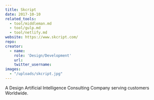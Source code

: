 ```yaml
---
title: Skcript
date: 2017-10-10
related_tools:
  - tool/middleman.md
  - tool/gulp.md
  - tool/netlify.md
website: https://www.skcript.com/
repo:
creator:
  - name:
    role: 'Design/Development'
    url:
    twitter_username:
images:
  - "/uploads/skcript.jpg"
---
```


A Design Artificial Intelligence Consulting Company serving customers Worldwide.
